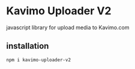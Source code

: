 # Kavimo Uploader V2
javascript library for upload media to Kavimo.com

## installation
```
npm i kavimo-uploader-v2
```
